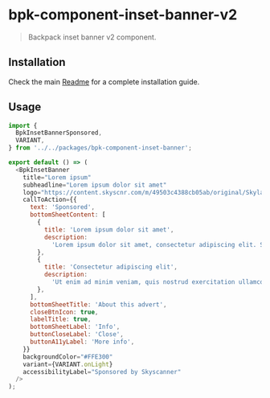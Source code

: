 # bpk-component-inset-banner-v2

> Backpack inset banner v2 component.

## Installation

Check the main [Readme](https://github.com/skyscanner/backpack#usage) for a complete installation guide.

## Usage

```js
import {
  BpkInsetBannerSponsored,
  VARIANT,
} from '../../packages/bpk-component-inset-banner';

export default () => (
  <BpkInsetBanner
    title="Lorem ipsum"
    subheadline="Lorem ipsum dolor sit amet"
    logo="https://content.skyscnr.com/m/49503c4388cb05ab/original/Skyland_Black_172x96.png"
    callToAction={{
      text: 'Sponsored',
      bottomSheetContent: [
        {
          title: 'Lorem ipsum dolor sit amet',
          description:
            'Lorem ipsum dolor sit amet, consectetur adipiscing elit. Sed do eiusmod tempor incididunt ut labore et dolore magna aliqua.',
        },
        {
          title: 'Consectetur adipiscing elit',
          description:
            'Ut enim ad minim veniam, quis nostrud exercitation ullamco laboris nisi ut aliquip ex ea commodo consequat.',
        },
      ],
      bottomSheetTitle: 'About this advert',
      closeBtnIcon: true,
      labelTitle: true,
      bottomSheetLabel: 'Info',
      buttonCloseLabel: 'Close',
      buttonA11yLabel: 'More info',
    }}
    backgroundColor="#FFE300"
    variant={VARIANT.onLight}
    accessibilityLabel="Sponsored by Skyscanner"
  />
);
```
